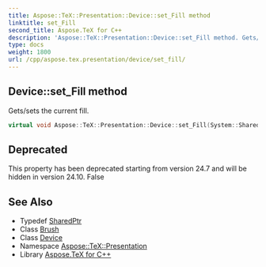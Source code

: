 ```yaml
---
title: Aspose::TeX::Presentation::Device::set_Fill method
linktitle: set_Fill
second_title: Aspose.TeX for C++
description: 'Aspose::TeX::Presentation::Device::set_Fill method. Gets/sets the current fill in C++.'
type: docs
weight: 1800
url: /cpp/aspose.tex.presentation/device/set_fill/
---
```

## Device::set_Fill method


Gets/sets the current fill.

```cpp
virtual void Aspose::TeX::Presentation::Device::set_Fill(System::SharedPtr<System::Drawing::Brush> value)
```


## Deprecated
This property has been deprecated starting from version 24.7 and will be hidden in version 24.10. False 

## See Also

* Typedef [SharedPtr](../../../system/sharedptr/)
* Class [Brush](../../../system.drawing/brush/)
* Class [Device](../)
* Namespace [Aspose::TeX::Presentation](../../)
* Library [Aspose.TeX for C++](../../../)

